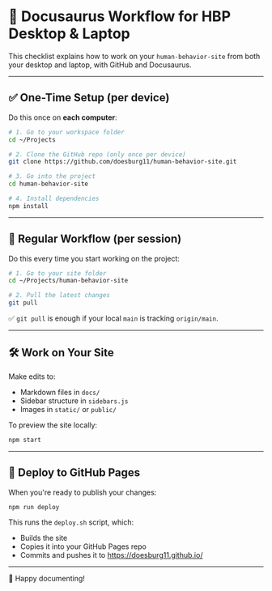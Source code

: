 # 🧠 Docusaurus Workflow for HBP Desktop & Laptop

This checklist explains how to work on your `human-behavior-site` from both your desktop and laptop, with GitHub and Docusaurus.

---

## ✅ One-Time Setup (per device)

Do this once on **each computer**:

```bash
# 1. Go to your workspace folder
cd ~/Projects

# 2. Clone the GitHub repo (only once per device)
git clone https://github.com/doesburg11/human-behavior-site.git

# 3. Go into the project
cd human-behavior-site

# 4. Install dependencies
npm install
```

---

## 🔁 Regular Workflow (per session)

Do this every time you start working on the project:

```bash
# 1. Go to your site folder
cd ~/Projects/human-behavior-site

# 2. Pull the latest changes
git pull
```

✅ `git pull` is enough if your local `main` is tracking `origin/main`.

---

## 🛠️ Work on Your Site

Make edits to:

- Markdown files in `docs/`
- Sidebar structure in `sidebars.js`
- Images in `static/` or `public/`

To preview the site locally:

```bash
npm start
```

---

## 🚀 Deploy to GitHub Pages

When you're ready to publish your changes:

```bash
npm run deploy
```

This runs the `deploy.sh` script, which:
- Builds the site
- Copies it into your GitHub Pages repo
- Commits and pushes it to https://doesburg11.github.io/

---

🧩 Happy documenting!
